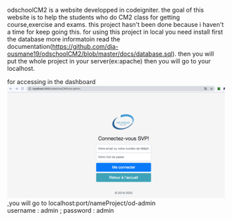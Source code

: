 odschoolCM2 is a website developped in codeigniter.
the goal of this website is to help the students who do CM2 class for getting course,exercise and exams.
this project hasn't been done because i haven't a time for keep going this.
for using this project in local you need install first the database more informatoin read the documentation(https://github.com/dia-ousmane19/odschoolCM2/blob/master/docs/database.sql).
then you will put the whole project in your server(ex:apache)
then you will go to your localhost.

for accessing in the dashboard  ![alt text](https://github.com/dia-ousmane19/odschoolCM2/blob/master/docs/accesAdmin.jpg?raw=true)  ,you will go to localhost:port/nameProject/od-admin <br/>
username : admin ;
password : admin 
